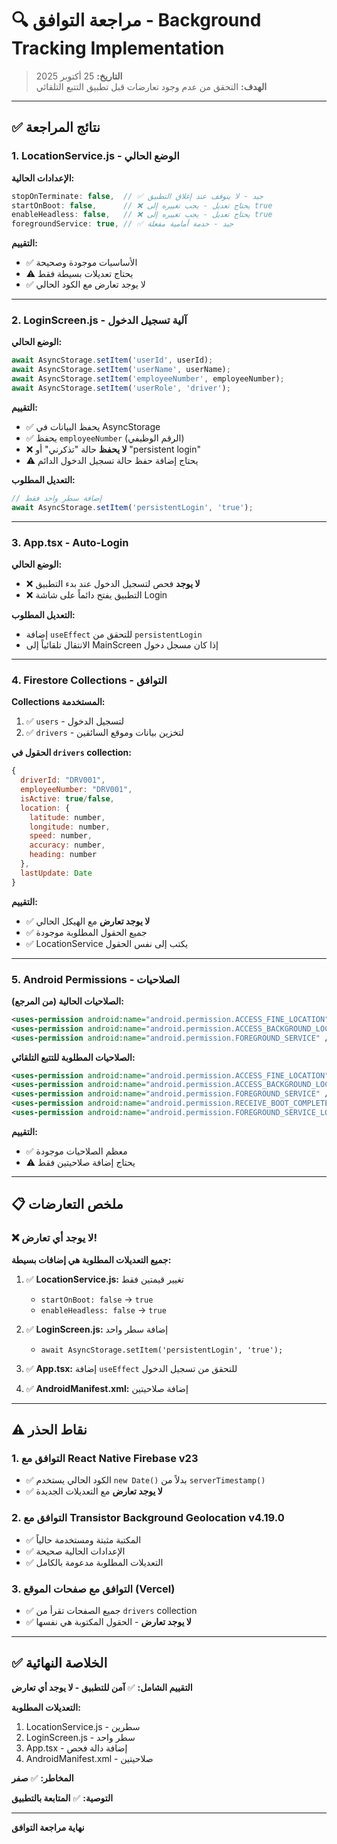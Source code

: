 # 🔍 مراجعة التوافق - Background Tracking Implementation

> **التاريخ:** 25 أكتوبر 2025  
> **الهدف:** التحقق من عدم وجود تعارضات قبل تطبيق التتبع التلقائي

---

## ✅ نتائج المراجعة

### 1. LocationService.js - الوضع الحالي

**الإعدادات الحالية:**
```javascript
stopOnTerminate: false,  // ✅ جيد - لا يتوقف عند إغلاق التطبيق
startOnBoot: false,      // ❌ يحتاج تعديل - يجب تغييره إلى true
enableHeadless: false,   // ❌ يحتاج تعديل - يجب تغييره إلى true
foregroundService: true, // ✅ جيد - خدمة أمامية مفعلة
```

**التقييم:**
- ✅ الأساسيات موجودة وصحيحة
- ⚠️ يحتاج تعديلات بسيطة فقط
- ✅ لا يوجد تعارض مع الكود الحالي

---

### 2. LoginScreen.js - آلية تسجيل الدخول

**الوضع الحالي:**
```javascript
await AsyncStorage.setItem('userId', userId);
await AsyncStorage.setItem('userName', userName);
await AsyncStorage.setItem('employeeNumber', employeeNumber);
await AsyncStorage.setItem('userRole', 'driver');
```

**التقييم:**
- ✅ يحفظ البيانات في AsyncStorage
- ✅ يحفظ `employeeNumber` (الرقم الوظيفي)
- ❌ **لا يحفظ** حالة "تذكرني" أو "persistent login"
- ⚠️ يحتاج إضافة حفظ حالة تسجيل الدخول الدائم

**التعديل المطلوب:**
```javascript
// إضافة سطر واحد فقط
await AsyncStorage.setItem('persistentLogin', 'true');
```

---

### 3. App.tsx - Auto-Login

**الوضع الحالي:**
- ❌ **لا يوجد** فحص لتسجيل الدخول عند بدء التطبيق
- ❌ التطبيق يفتح دائماً على شاشة Login

**التعديل المطلوب:**
- إضافة `useEffect` للتحقق من `persistentLogin`
- الانتقال تلقائياً إلى MainScreen إذا كان مسجل دخول

---

### 4. Firestore Collections - التوافق

**Collections المستخدمة:**
1. ✅ `users` - لتسجيل الدخول
2. ✅ `drivers` - لتخزين بيانات وموقع السائقين

**الحقول في `drivers` collection:**
```javascript
{
  driverId: "DRV001",
  employeeNumber: "DRV001",
  isActive: true/false,
  location: {
    latitude: number,
    longitude: number,
    speed: number,
    accuracy: number,
    heading: number
  },
  lastUpdate: Date
}
```

**التقييم:**
- ✅ **لا يوجد تعارض** مع الهيكل الحالي
- ✅ جميع الحقول المطلوبة موجودة
- ✅ LocationService يكتب إلى نفس الحقول

---

### 5. Android Permissions - الصلاحيات

**الصلاحيات الحالية (من المرجع):**
```xml
<uses-permission android:name="android.permission.ACCESS_FINE_LOCATION" />
<uses-permission android:name="android.permission.ACCESS_BACKGROUND_LOCATION" />
<uses-permission android:name="android.permission.FOREGROUND_SERVICE" />
```

**الصلاحيات المطلوبة للتتبع التلقائي:**
```xml
<uses-permission android:name="android.permission.ACCESS_FINE_LOCATION" />
<uses-permission android:name="android.permission.ACCESS_BACKGROUND_LOCATION" />
<uses-permission android:name="android.permission.FOREGROUND_SERVICE" />
<uses-permission android:name="android.permission.RECEIVE_BOOT_COMPLETED" /> ← جديد
<uses-permission android:name="android.permission.FOREGROUND_SERVICE_LOCATION" /> ← جديد (Android 14+)
```

**التقييم:**
- ✅ معظم الصلاحيات موجودة
- ⚠️ يحتاج إضافة صلاحيتين فقط

---

## 📋 ملخص التعارضات

### ❌ لا يوجد أي تعارض!

**جميع التعديلات المطلوبة هي إضافات بسيطة:**

1. ✅ **LocationService.js:** تغيير قيمتين فقط
   - `startOnBoot: false` → `true`
   - `enableHeadless: false` → `true`

2. ✅ **LoginScreen.js:** إضافة سطر واحد
   - `await AsyncStorage.setItem('persistentLogin', 'true');`

3. ✅ **App.tsx:** إضافة `useEffect` للتحقق من تسجيل الدخول

4. ✅ **AndroidManifest.xml:** إضافة صلاحيتين

---

## ⚠️ نقاط الحذر

### 1. التوافق مع React Native Firebase v23
- ✅ الكود الحالي يستخدم `new Date()` بدلاً من `serverTimestamp()`
- ✅ **لا يوجد تعارض** مع التعديلات الجديدة

### 2. التوافق مع Transistor Background Geolocation v4.19.0
- ✅ المكتبة مثبتة ومستخدمة حالياً
- ✅ الإعدادات الحالية صحيحة
- ✅ التعديلات المطلوبة مدعومة بالكامل

### 3. التوافق مع صفحات الموقع (Vercel)
- ✅ جميع الصفحات تقرأ من `drivers` collection
- ✅ **لا يوجد تعارض** - الحقول المكتوبة هي نفسها

---

## ✅ الخلاصة النهائية

**التقييم الشامل:** ✅ **آمن للتطبيق - لا يوجد أي تعارض**

**التعديلات المطلوبة:**
1. LocationService.js - سطرين
2. LoginScreen.js - سطر واحد
3. App.tsx - إضافة دالة فحص
4. AndroidManifest.xml - صلاحيتين

**المخاطر:** ✅ **صفر**

**التوصية:** ✅ **المتابعة بالتطبيق**

---

**نهاية مراجعة التوافق**

